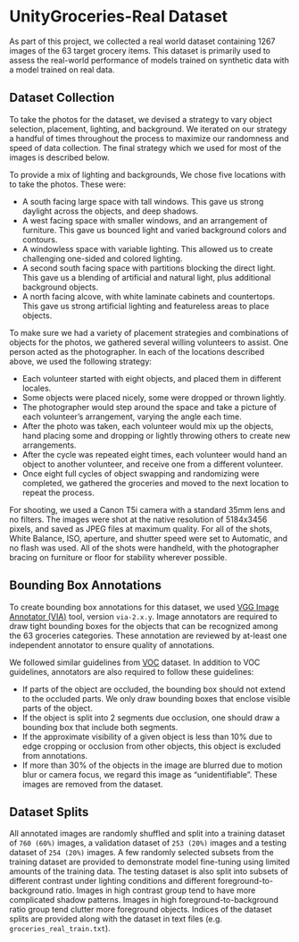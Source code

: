 # UnityGroceries-Real Dataset

As part of this project, we collected a real world dataset containing 1267 images of the 63 target grocery items. This dataset is primarily used to assess the real-world performance of models trained on synthetic data with a model trained on real data.

## Dataset Collection

To take the photos for the dataset, we devised a strategy to vary object selection, placement, lighting, and background. We iterated on our strategy a handful of times throughout the process to maximize our randomness and speed of data collection. The final strategy which we used for most of the images is described below.

To provide a mix of lighting and backgrounds, We chose five locations with to take the photos. These were:

- A south facing large space with tall windows. This gave us strong daylight across the objects, and deep shadows.
- A west facing space with smaller windows, and an arrangement of furniture. This gave us bounced light and varied background colors and contours.
- A windowless space with variable lighting. This allowed us to create challenging one-sided and colored lighting.
- A second south facing space with partitions blocking the direct light. This gave us a blending of artificial and natural light, plus additional background objects.
- A north facing alcove, with white laminate cabinets and countertops. This gave us strong artificial lighting and featureless areas to place objects.

To make sure we had a variety of placement strategies and combinations of objects for the photos, we gathered several willing volunteers to assist. One person acted as the photographer. In each of the locations described above, we used the following strategy:

- Each volunteer started with eight objects, and placed them in different locales.
- Some objects were placed nicely, some were dropped or thrown lightly.
- The photographer would step around the space and take a picture of each volunteer’s arrangement, varying the angle each time.
- After the photo was taken, each volunteer would mix up the objects, hand placing some and dropping or lightly throwing others to create new arrangements.
- After the cycle was repeated eight times, each volunteer would hand an object to another volunteer, and receive one from a different volunteer.
- Once eight full cycles of object swapping and randomizing were completed, we gathered the groceries and moved to the next location to repeat the process.

For shooting, we used a Canon T5i camera with a standard 35mm lens and no filters. The images were shot at the native resolution of 5184x3456 pixels, and saved as JPEG files at maximum quality. For all of the shots, White Balance, ISO, aperture, and shutter speed were set to Automatic, and no flash was used. All of the shots were handheld, with the photographer bracing on furniture or floor for stability wherever possible.

## Bounding Box Annotations

To create bounding box annotations for this dataset, we used [VGG Image Annotator (VIA)](http://www.robots.ox.ac.uk/~vgg/software/via/) tool, version `via-2.x.y`. Image annotators are required to draw tight bounding boxes for the objects that can be recognized among the 63 groceries categories. These annotation are reviewed by at-least one independent annotator to ensure quality of annotations.

We followed similar guidelines from [VOC](http://host.robots.ox.ac.uk/pascal/VOC/voc2011/guidelines.html) dataset. In addition to VOC guidelines, annotators are also required to follow these guidelines:

- If parts of the object are occluded, the bounding box should not extend to the occluded parts. We only draw bounding boxes that enclose visible parts of the object.
- If the object is split into 2 segments due occlusion, one should draw a bounding box that include both segments.
- If the approximate visibility of a given object is less than 10% due to edge cropping or occlusion from other objects, this object is excluded from annotations.
- If more than 30% of the objects in the image are blurred due to motion blur or camera focus, we regard this image as “unidentifiable”. These images are removed from the dataset.

## Dataset Splits

All annotated images are randomly shuffled and split into a training dataset of `760 (60%)` images, a validation dataset of `253 (20%)` images and a testing dataset of `254 (20%)` images. A few randomly selected subsets from the training dataset are provided to demonstrate model fine-tuning using limited amounts of the training data. The testing dataset is also split into subsets of different contrast under lighting conditions and different foreground-to-background ratio. Images in high contrast group tend to have more complicated shadow patterns. Images in high foreground-to-background ratio group tend clutter more foreground objects. Indices of the dataset splits are provided along with the dataset in text files (e.g. `groceries_real_train.txt`).
